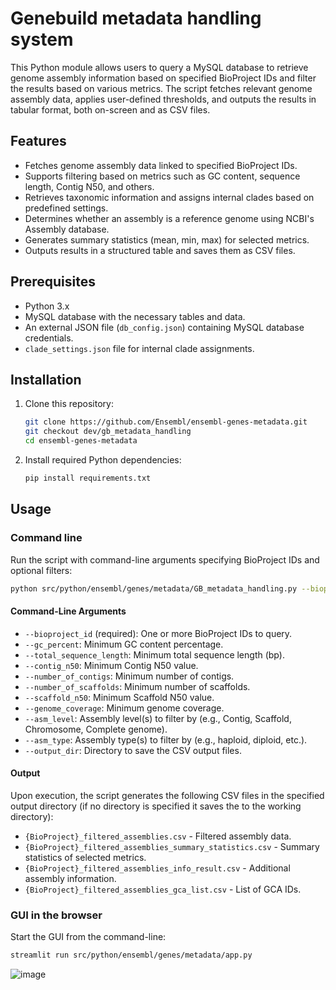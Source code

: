 # Genebuild metadata handling system

This Python module allows users to query a MySQL database to retrieve genome assembly information based on specified BioProject IDs and filter the results based on various metrics. The script fetches relevant genome assembly data, applies user-defined thresholds, and outputs the results in tabular format, both on-screen and as CSV files.

## Features
- Fetches genome assembly data linked to specified BioProject IDs.
- Supports filtering based on metrics such as GC content, sequence length, Contig N50, and others.
- Retrieves taxonomic information and assigns internal clades based on predefined settings.
- Determines whether an assembly is a reference genome using NCBI's Assembly database.
- Generates summary statistics (mean, min, max) for selected metrics.
- Outputs results in a structured table and saves them as CSV files.

## Prerequisites
- Python 3.x
- MySQL database with the necessary tables and data.
- An external JSON file (`db_config.json`) containing MySQL database credentials.
- `clade_settings.json` file for internal clade assignments.

## Installation
1. Clone this repository:
   ```sh
   git clone https://github.com/Ensembl/ensembl-genes-metadata.git
   git checkout dev/gb_metadata_handling
   cd ensembl-genes-metadata
   ```
2. Install required Python dependencies:
   ```sh
   pip install requirements.txt
   ```

## Usage

### Command line
Run the script with command-line arguments specifying BioProject IDs and optional filters:
```sh
python src/python/ensembl/genes/metadata/GB_metadata_handling.py --bioproject_id PRJEB40665 PRJEB61747 --asm_level "Complete genome" --output_dir ./results
```

#### Command-Line Arguments
- `--bioproject_id` (required): One or more BioProject IDs to query.
- `--gc_percent`: Minimum GC content percentage.
- `--total_sequence_length`: Minimum total sequence length (bp).
- `--contig_n50`: Minimum Contig N50 value.
- `--number_of_contigs`: Minimum number of contigs.
- `--number_of_scaffolds`: Minimum number of scaffolds.
- `--scaffold_n50`: Minimum Scaffold N50 value.
- `--genome_coverage`: Minimum genome coverage.
- `--asm_level`: Assembly level(s) to filter by (e.g., Contig, Scaffold, Chromosome, Complete genome).
- `--asm_type`: Assembly type(s) to filter by (e.g., haploid, diploid, etc.).
- `--output_dir`: Directory to save the CSV output files.

#### Output
Upon execution, the script generates the following CSV files in the specified output directory (if no directory is specified it saves the to the working directory):
- `{BioProject}_filtered_assemblies.csv` - Filtered assembly data.
- `{BioProject}_filtered_assemblies_summary_statistics.csv` - Summary statistics of selected metrics.
- `{BioProject}_filtered_assemblies_info_result.csv` - Additional assembly information.
- `{BioProject}_filtered_assemblies_gca_list.csv` - List of GCA IDs.

### GUI in the browser
Start the GUI from the command-line:
```sh
streamlit run src/python/ensembl/genes/metadata/app.py
```

![image](https://github.com/user-attachments/assets/c3aa162d-a616-432a-a0ed-7236ef072c8c)
















